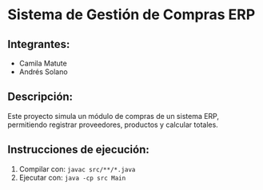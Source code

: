 # Sistema de Gestión de Compras ERP

## Integrantes:
- Camila Matute
- Andrés Solano

## Descripción:
Este proyecto simula un módulo de compras de un sistema ERP, permitiendo registrar proveedores, productos y calcular totales.

## Instrucciones de ejecución:
1. Compilar con: `javac src/**/*.java`
2. Ejecutar con: `java -cp src Main`